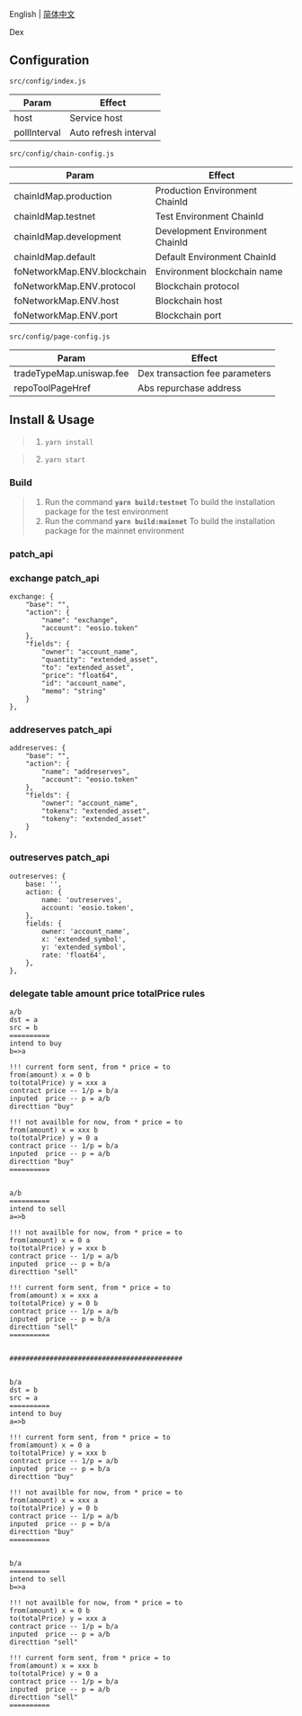 English | [简体中文](./README.zh-CN.md)

Dex

## Configuration

`src/config/index.js`

| Param          | Effect                                                         |
| --------------- | ------------------------------------------------------------ |
| host  | Service host                                                     |
| pollInterval | Auto refresh interval                                     |

`src/config/chain-config.js`

| Param          | Effect                                                         |
| --------------- | ------------------------------------------------------------ |
| chainIdMap.production  |  Production Environment ChainId                                                        |
| chainIdMap.testnet | Test Environment ChainId                                             |
| chainIdMap.development | Development Environment ChainId                                             |
| chainIdMap.default | Default Environment ChainId                                             |
| foNetworkMap.ENV.blockchain | Environment blockchain name                                             |
| foNetworkMap.ENV.protocol | Blockchain protocol
| foNetworkMap.ENV.host | Blockchain host                   |
| foNetworkMap.ENV.port     | Blockchain port   |

`src/config/page-config.js`

| Param          | Effect                                                         |
| --------------- | ------------------------------------------------------------ |
| tradeTypeMap.uniswap.fee  |  Dex transaction fee parameters                                                    |
| repoToolPageHref | Abs repurchase address                                      |

## Install & Usage

> 1. `yarn install`

> 2. `yarn start`

### Build

> 1. Run the command **`yarn build:testnet`** To build the installation package for the test environment
> 2. Run the command **`yarn build:mainnet`** To build the installation package for the mainnet environment

### patch_api

### exchange patch_api

```
exchange: {
    "base": "",
    "action": {
        "name": "exchange",
        "account": "eosio.token"
    },
    "fields": {
        "owner": "account_name",
        "quantity": "extended_asset",
        "to": "extended_asset",
        "price": "float64",
        "id": "account_name",
        "memo": "string"
    }
},
```

### addreserves patch_api

```
addreserves: {
    "base": "",
    "action": {
        "name": "addreserves",
        "account": "eosio.token"
    },
    "fields": {
        "owner": "account_name",
        "tokenx": "extended_asset",
        "tokeny": "extended_asset"
    }
},
```

### outreserves patch_api

```
outreserves: {
    base: '',
    action: {
        name: 'outreserves',
        account: 'eosio.token',
    },
    fields: {
        owner: 'account_name',
        x: 'extended_symbol',
        y: 'extended_symbol',
        rate: 'float64',
    },
},
```

### delegate table amount price totalPrice rules

```
a/b
dst = a
src = b
==========
intend to buy
b=>a

!!! current form sent, from * price = to
from(amount) x = 0 b
to(totalPrice) y = xxx a
contract price -- 1/p = b/a
inputed  price -- p = a/b
directtion "buy"

!!! not availble for now, from * price = to
from(amount) x = xxx b
to(totalPrice) y = 0 a
contract price -- 1/p = b/a
inputed  price -- p = a/b
directtion "buy"
==========


a/b
==========
intend to sell
a=>b

!!! not availble for now, from * price = to
from(amount) x = 0 a
to(totalPrice) y = xxx b
contract price -- 1/p = a/b
inputed  price -- p = b/a
directtion "sell"

!!! current form sent, from * price = to
from(amount) x = xxx a
to(totalPrice) y = 0 b
contract price -- 1/p = a/b
inputed  price -- p = b/a
directtion "sell"
==========


###########################################


b/a
dst = b
src = a
==========
intend to buy
a=>b

!!! current form sent, from * price = to
from(amount) x = 0 a
to(totalPrice) y = xxx b
contract price -- 1/p = a/b
inputed  price -- p = b/a
directtion "buy"

!!! not availble for now, from * price = to
from(amount) x = xxx a
to(totalPrice) y = 0 b
contract price -- 1/p = a/b
inputed  price -- p = b/a
directtion "buy"
==========


b/a
==========
intend to sell
b=>a

!!! not availble for now, from * price = to
from(amount) x = 0 b
to(totalPrice) y = xxx a
contract price -- 1/p = b/a
inputed  price -- p = a/b
directtion "sell"

!!! current form sent, from * price = to
from(amount) x = xxx b
to(totalPrice) y = 0 a
contract price -- 1/p = b/a
inputed  price -- p = a/b
directtion "sell"
==========

```
